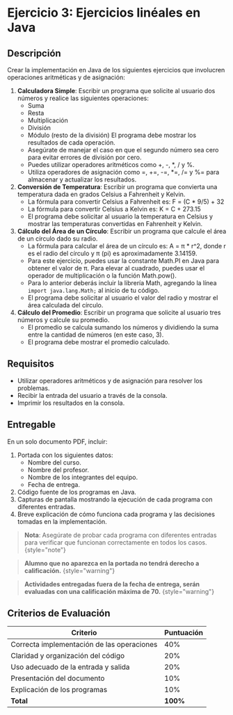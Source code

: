 # Ejercicio 3: Ejercicios linéales en Java

## Descripción

Crear la implementación en Java de los siguientes ejercicios que involucren operaciones aritméticas y de asignación:

1. **Calculadora Simple**: Escribir un programa que solicite al usuario dos números y realice las siguientes
   operaciones:
    * Suma
    * Resta
    * Multiplicación
    * División
    * Módulo (resto de la división)
      El programa debe mostrar los resultados de cada operación.
    * Asegúrate de manejar el caso en que el segundo número sea cero para evitar errores de división por cero.
    * Puedes utilizar operadores aritméticos como +, -, *, / y %.
    * Utiliza operadores de asignación como =, +=, -=, *=, /= y %= para almacenar y actualizar los resultados.
2. **Conversión de Temperatura**: Escribir un programa que convierta una temperatura dada en grados Celsius a Fahrenheit
   y Kelvin.
    * La fórmula para convertir Celsius a Fahrenheit es: F = (C * 9/5) + 32
    * La fórmula para convertir Celsius a Kelvin es: K = C + 273.15
    * El programa debe solicitar al usuario la temperatura en Celsius y mostrar las temperaturas convertidas en
      Fahrenheit y Kelvin.
3. **Cálculo del Área de un Círculo**: Escribir un programa que calcule el área de un círculo dado su radio.
    * La fórmula para calcular el área de un círculo es: A = π * r^2, donde r es el radio del círculo y π (pi) es
      aproximadamente 3.14159.
    * Para este ejercicio, puedes usar la constante Math.PI en Java para obtener el valor de π. Para elevar al cuadrado,
      puedes usar el operador de multiplicación o la función Math.pow().
    * Para lo anterior deberás incluir la librería Math, agregando la línea `import java.lang.Math;` al inicio de tu
      código.
    * El programa debe solicitar al usuario el valor del radio y mostrar el área calculada del círculo.
4. **Cálculo del Promedio**: Escribir un programa que solicite al usuario tres números y calcule su promedio.
    * El promedio se calcula sumando los números y dividiendo la suma entre la cantidad de números (en este caso, 3).
    * El programa debe mostrar el promedio calculado.

## Requisitos

* Utilizar operadores aritméticos y de asignación para resolver los problemas.
* Recibir la entrada del usuario a través de la consola.
* Imprimir los resultados en la consola.

## Entregable

En un solo documento PDF, incluir:

1. Portada con los siguientes datos:
    * Nombre del curso.
    * Nombre del profesor.
    * Nombre de los integrantes del equipo.
    * Fecha de entrega.
2. Código fuente de los programas en Java.
3. Capturas de pantalla mostrando la ejecución de cada programa con diferentes entradas.
4. Breve explicación de cómo funciona cada programa y las decisiones tomadas en la implementación.

> **Nota**: Asegúrate de probar cada programa con diferentes entradas para verificar que funcionan correctamente en
> todos los casos.
> {style="note"}

> **Alumno que no aparezca en la portada no tendrá derecho a calificación.**
> {style="warning"}

> **Actividades entregadas fuera de la fecha de entrega, serán evaluadas con una calificación máxima de 70.**
> {style="warning"}

## Criterios de Evaluación

| Criterio                                   | Puntuación |
|--------------------------------------------|------------|
| Correcta implementación de las operaciones | 40%        |
| Claridad y organización del código         | 20%        |
| Uso adecuado de la entrada y salida        | 20%        |
| Presentación del documento                 | 10%        |
| Explicación de los programas               | 10%        |
| **Total**                                  | **100%**   |